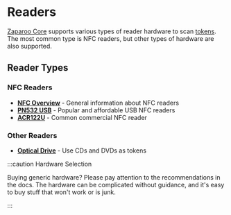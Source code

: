 # Readers

[Zaparoo Core](/docs/core/) supports various types of reader hardware to scan [tokens](/docs/tokens/). The most common type is NFC readers, but other types of hardware are also supported.

## Reader Types

### NFC Readers
- **[NFC Overview](/docs/readers/nfc/)** - General information about NFC readers
- **[PN532 USB](/docs/readers/nfc/pn532-usb)** - Popular and affordable USB NFC readers
- **[ACR122U](/docs/readers/nfc/acr122u)** - Common commercial NFC reader

### Other Readers
- **[Optical Drive](/docs/readers/optical-drive)** - Use CDs and DVDs as tokens

:::caution Hardware Selection

Buying generic hardware? Please pay attention to the recommendations in the docs. The hardware can be complicated without guidance, and it's easy to buy stuff that won't work or is junk.

:::
